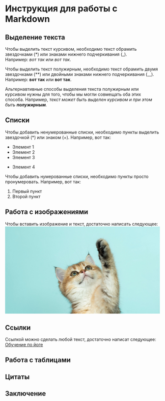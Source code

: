 # Инструкция для работы с Markdown

## Выделение текста

Чтобы выделить текст курсивом, необходимо текст обрамить звездочками (*) или знаками нижнего подчеркивания (_).  
Например: *вот так* или _вот так_.

Чтобы выделить текст полужирным, необходимо текст обрамить двумя звездочками (**) или двойными знаками нижнего подчеркивания (__).  
Например: **вот так** или __вот так__.

Альтернавтивные способы выделения текста полужирным или курсивом нужны для того, чтобы мы могли совмещать оба этих способа. Например, _текст может быть выделен курсивом и при этом быть **полужирным**._

## Списки

Чтобы добавить ненумерованные списки, необходимо пункты выделить звездочкой (*) или знаком (+). Например, вот  так: 

* Элемент 1
* Элемент 2
* Элемент 3
+ Элемент 4

Чтобы добавить нумерованные списки, необходимо пункты просто пронумеровать. Например, вот  так: 

1. Первый пункт
2. Второй пункт

## Работа с изображениями

Чтобы вставить изображение и текст, достаточно написать следующее:  
![Привет, это котик](lapka.jpg)

## Ссылки

Ссылкой можно сделать любой текст, достаточно написат следующее:  
[Обучение по йоге](https://www.yogamaster.ru/)

## Работа с таблицами

## Цитаты

## Заключение